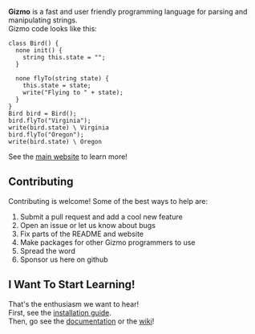 **Gizmo** is a fast and user friendly programming language for parsing and manipulating strings.  
Gizmo code looks like this:  
```
class Bird() {
  none init() {
    string this.state = "";
  }
  
  none flyTo(string state) {
    this.state = state;
    write("Flying to " + state);
  }
}
Bird bird = Bird();
bird.flyTo("Virginia");
write(bird.state) \ Virginia
bird.flyTo("Oregon");
write(bird.state) \ Oregon
```

See the [main website](http://www.gizmolang.org) to learn more!

## Contributing
Contributing is welcome! Some of the best ways to help are:

1. Submit a pull request and add a cool new feature
2. Open an issue or let us know about bugs
3. Fix parts of the README and website
4. Make packages for other Gizmo programmers to use
5. Spread the word
6. Sponsor us here on github

## I Want To Start Learning!
That's the enthusiasm we want to hear!  
First, see the [installation guide](http://www.gizmolang.org/install.html).  
Then, go see the [documentation](http//www.gizmolang.org/docs.html) or the [wiki](https://github.com/ELLDER054/gizmo-lang/wiki)!
